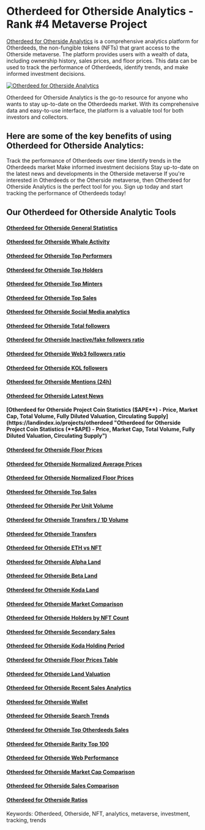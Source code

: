 # Otherdeed for Otherside Analytics - Rank #4 Metaverse Project 

[Otherdeed for Otherside Analytics](http://landindex.io/projects/otherdeed "Otherdeed for Otherside Analytics") is a comprehensive analytics platform for Otherdeeds, the non-fungible tokens (NFTs) that grant access to the Otherside metaverse. The platform provides users with a wealth of data, including ownership history, sales prices, and floor prices. This data can be used to track the performance of Otherdeeds, identify trends, and make informed investment decisions.

[![Otherdeed for Otherside Analytics](https://landindex.io/projects/otherdeed "Otherdeed for Otherside Analytics")](otherdeed-for-otherside-analytics.png)

Otherdeed for Otherside Analytics is the go-to resource for anyone who wants to stay up-to-date on the Otherdeeds market. With its comprehensive data and easy-to-use interface, the platform is a valuable tool for both investors and collectors.

## Here are some of the key benefits of using Otherdeed for Otherside Analytics:

Track the performance of Otherdeeds over time
Identify trends in the Otherdeeds market
Make informed investment decisions
Stay up-to-date on the latest news and developments in the Otherside metaverse
If you're interested in Otherdeeds or the Otherside metaverse, then Otherdeed for Otherside Analytics is the perfect tool for you. Sign up today and start tracking the performance of Otherdeeds today!

## Our Otherdeed for Otherside Analytic Tools

#### [Otherdeed for Otherside General Statistics](https://landindex.io/projects/otherdeed "Otherdeed for Otherside General Statistics")
#### [Otherdeed for Otherside Whale Activity](https://landindex.io/projects/otherdeed " Otherdeed for Otherside Whale Activity")
#### [Otherdeed for Otherside Top Performers](https://landindex.io/projects/otherdeed "Otherdeed for Otherside Top Performers")
#### [Otherdeed for Otherside Top Holders](https://landindex.io/projects/otherdeed "Otherdeed for Otherside Top Holders")
#### [Otherdeed for Otherside Top Minters](https://landindex.io/projects/otherdeed " Otherdeed for Otherside Top Minters")
#### [Otherdeed for Otherside Top Sales](https://landindex.io/projects/otherdeed "Otherdeed for Otherside Top Sales")
#### [Otherdeed for Otherside Social Media analytics](https://landindex.io/projects/otherdeed "Otherdeed for Otherside Social Media analytics")
#### [Otherdeed for Otherside Total followers](https://landindex.io/projects/otherdeed "Otherdeed for Otherside Total followers")
#### [Otherdeed for Otherside Inactive/fake followers ratio](https://landindex.io/projects/otherdeed "Otherdeed for Otherside Inactive/fake followers ratio")
#### [Otherdeed for Otherside Web3 followers ratio](https://landindex.io/projects/otherdeed "Otherdeed for Otherside Web3 followers ratio")
#### [Otherdeed for Otherside KOL followers](https://landindex.io/projects/otherdeed "Otherdeed for Otherside KOL followers")
#### [Otherdeed for Otherside Mentions (24h)](https://landindex.io/projects/otherdeed "Otherdeed for Otherside Mentions (24h)")
#### [Otherdeed for Otherside Latest News](https://landindex.io/projects/otherdeed "Otherdeed for Otherside Latest News")
#### [Otherdeed for Otherside Project Coin Statistics (**$APE**) - Price, Market Cap, Total Volume, Fully Diluted Valuation, Circulating Supply](https://landindex.io/projects/otherdeed "Otherdeed for Otherside Project Coin Statistics (**$APE**) - Price, Market Cap, Total Volume, Fully Diluted Valuation, Circulating Supply")
#### [Otherdeed for Otherside Floor Prices](https://landindex.io/projects/otherdeed "Otherdeed for Otherside Floor Prices")
#### [Otherdeed for Otherside Normalized Average Prices](https://landindex.io/projects/otherdeed "Otherdeed for Otherside Normalized Average Prices")
#### [Otherdeed for Otherside Normalized Floor Prices](https://landindex.io/projects/otherdeed "Otherdeed for Otherside Normalized Floor Prices")
#### [Otherdeed for Otherside Top Sales](https://landindex.io/projects/otherdeed "Otherdeed for Otherside Top Sales")
#### [Otherdeed for Otherside Per Unit Volume](https://landindex.io/projects/otherdeed "Otherdeed for Otherside Per Unit Volume")
#### [Otherdeed for Otherside Transfers / 1D Volume](https://landindex.io/projects/otherdeed "Otherdeed for Otherside Transfers / 1D Volume")
#### [Otherdeed for Otherside Transfers](https://landindex.io/projects/otherdeed "Otherdeed for Otherside Transfers")
#### [Otherdeed for Otherside ETH vs NFT](https://landindex.io/projects/otherdeed "Otherdeed for Otherside ETH vs NFT")
#### [Otherdeed for Otherside Alpha Land](https://landindex.io/projects/otherdeed "Otherdeed for Otherside Alpha Land")
#### [Otherdeed for Otherside Beta Land](https://landindex.io/projects/otherdeed "Otherdeed for Otherside Beta Land")
#### [Otherdeed for Otherside Koda Land](https://landindex.io/projects/otherdeed "Otherdeed for Otherside Koda Land")
#### [Otherdeed for Otherside Market Comparison](https://landindex.io/projects/otherdeed "Otherdeed for Otherside Market Comparison")
#### [Otherdeed for Otherside Holders by NFT Count](https://landindex.io/projects/otherdeed "Otherdeed for Otherside Holders by NFT Count")
#### [Otherdeed for Otherside Secondary Sales](https://landindex.io/projects/otherdeed "Otherdeed for Otherside Secondary Sales")
#### [Otherdeed for Otherside Koda Holding Period](https://landindex.io/projects/otherdeed "Otherdeed for Otherside Koda Holding Period")
#### [Otherdeed for Otherside Floor Prices Table](https://landindex.io/projects/otherdeed "Otherdeed for Otherside Floor Prices Table")
#### [Otherdeed for Otherside Land Valuation](https://landindex.io/projects/otherdeed "Otherdeed for Otherside Land Valuation")
#### [Otherdeed for Otherside Recent Sales Analytics](https://landindex.io/projects/otherdeed "Otherdeed for Otherside Recent Sales Analytics")
#### [Otherdeed for Otherside Wallet](https://landindex.io/projects/otherdeed "Otherdeed for Otherside Wallet")
#### [Otherdeed for Otherside Search Trends](https://landindex.io/projects/otherdeed "Otherdeed for Otherside Search Trends")
#### [Otherdeed for Otherside Top Otherdeeds Sales](https://landindex.io/projects/otherdeed "Otherdeed for Otherside Top Otherdeeds Sales")
#### [Otherdeed for Otherside Rarity Top 100](https://landindex.io/projects/otherdeed "Otherdeed for Otherside Rarity Top 100")
#### [Otherdeed for Otherside Web Performance](https://landindex.io/projects/otherdeed " Otherdeed for Otherside Web Performance")
#### [Otherdeed for Otherside Market Cap Comparison](https://landindex.io/projects/otherdeed "Otherdeed for Otherside Market Cap Comparison")
#### [Otherdeed for Otherside Sales Comparison](https://landindex.io/projects/otherdeed "Otherdeed for Otherside Sales Comparison")
#### [Otherdeed for Otherside Ratios](https://landindex.io/projects/otherdeed "Otherdeed for Otherside Ratios")



Keywords: Otherdeed, Otherside, NFT, analytics, metaverse, investment, tracking, trends



